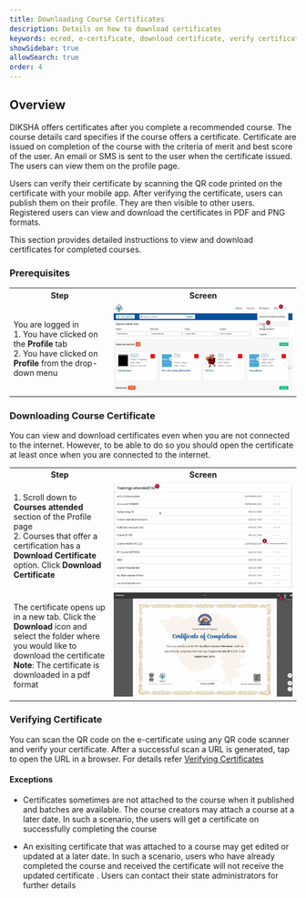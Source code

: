 ```yaml
---
title: Downloading Course Certificates
description: Details on how to download certificates
keywords: ecred, e-certificate, download certificate, verify certificate 
showSidebar: true
allowSearch: true
order: 4
---
```


## Overview

DIKSHA offers certificates after you complete a recommended course. The course details card specifies if the course offers a certificate. Certificate are issued on completion of the course with the criteria of merit and best score of the user. An email or SMS is sent to the user when the certificate issued. The users can view them on the profile page.  

 Users can verify their certificate by scanning the QR code printed on the certificate with your mobile app.  After verifying the certificate, users can publish them on their profile. They are then visible to other users. Registered users can view and download the certificates in PDF and PNG formats. 


This section provides detailed instructions to view and download certificates for completed courses.

### Prerequisites

<table>
  <tr>
    <th style="width:35%;">Step</th>
    <th style="width:65%;">Screen</th>
  </tr>
  <tr>
    <td>You are logged in 
    <br>1. You have clicked on the <b>Profile</b> tab 
    <br>2. You have clicked on <b>Profile</b> from the drop-down menu</td>
    <td><img src="../images/courses/course-cert/prerequisite.png"></td>
  </tr>
</table>

### Downloading Course Certificate

You can view and download certificates even when you are not connected to the internet. However, to be able to do so you should open the certificate at least once when you are connected to the internet. 

<table>
  <tr>
    <th style="width:35%;">Step</th>
    <th style="width:65%;">Screen</th>
  </tr>
  <tr>
    <td>1. Scroll down to <b>Courses attended</b> section of the Profile page
      <br>2. Courses that offer a certification has a <b>Download Certificate</b> option. Click <b>Download Certificate</b> </td>
    <td><img src="../images/courses/course-cert/downloadcert1.png"></td>
  </tr>
   <tr>
  <td> The certificate opens up in a new tab. Click the <b>Download</b> icon and select the folder where you would like to download the certificate
    <br><b>Note</b>: The certificate is downloaded in a pdf format </td>
     <td><img src="../images/courses/course-cert/downloadcert2.png"></td> 
  </tr>
</table>

### Verifying Certificate

You can scan the QR code on the e-certificate using any QR code scanner and verify your certificate. After a successful scan a URL is generated, tap to open the URL in a browser. For details refer <a href="../diksha-mobile-app/certificates.html#verifying-a-certificate" target="_blank">Verifying Certificates</a>

#### Exceptions

- Certificates sometimes are not attached to the course when it published and batches are available. The course creators may attach a course at a later date. In such a scenario, the users will get a certificate on successfully completing the course

- An exisiting certificate that was attached to a course may get edited or updated at a later date. In such a scenario, users who have already completed the course and received the certificate will not receive the  updated certificate . Users can contact their state administrators for further details

  

